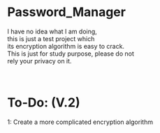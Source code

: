 # Password_Manager
<p>
I have no idea what I am doing, <br>
this is just a test project which <br>
its encryption algorithm is easy to crack. <br>
This is just for study purpose, please do not <br>
rely your privacy on it.
</p>
<br>
<h1> To-Do:  (V.2) </h1>
<p>
1: Create a more complicated encryption algorithm <br>
</p>
